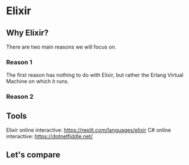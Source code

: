 # Elixir

## Why Elixir?

There are two main reasons we will focus on. 

### Reason 1
The first reason has nothing to do with Elixir, but rather the Erlang Virtual Machine on which it runs.


### Reason 2


## Tools

Elixir online interactive:  https://replit.com/languages/elixir
C# online interactive:      https://dotnetfiddle.net/

## Let's compare

